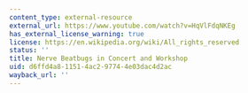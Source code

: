 ```yaml
---
content_type: external-resource
external_url: https://www.youtube.com/watch?v=HqVlFdqNKEg
has_external_license_warning: true
license: https://en.wikipedia.org/wiki/All_rights_reserved
status: ''
title: Nerve Beatbugs in Concert and Workshop
uid: d6ffd4a8-1151-4ac2-9774-4e03dac4d2ac
wayback_url: ''
---
```

